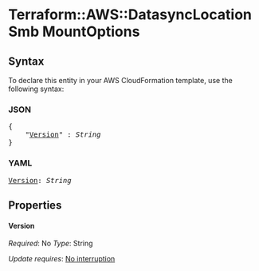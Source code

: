# Terraform::AWS::DatasyncLocationSmb MountOptions

## Syntax

To declare this entity in your AWS CloudFormation template, use the following syntax:

### JSON

<pre>
{
    "<a href="#version" title="Version">Version</a>" : <i>String</i>
}
</pre>

### YAML

<pre>
<a href="#version" title="Version">Version</a>: <i>String</i>
</pre>

## Properties

#### Version

_Required_: No
_Type_: String

_Update requires_: [No interruption](https://docs.aws.amazon.com/AWSCloudFormation/latest/UserGuide/using-cfn-updating-stacks-update-behaviors.html#update-no-interrupt)

